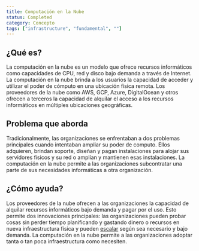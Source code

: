 ```yaml
---
title: Computación en la Nube
status: Completed
category: Concepto
tags: ["infrastructure", "fundamental", ""]
---
```


## ¿Qué es?

La computación en la nube es un modelo que ofrece recursos informáticos como capacidades de CPU, red y disco bajo demanda a través de Internet.
La computación en la nube brinda a los usuarios la capacidad de acceder y utilizar el poder de cómputo en una ubicación física remota.
Los proveedores de la nube como AWS, GCP, Azure, DigitalOcean y otros ofrecen a terceros
la capacidad de alquilar el acceso a los recursos informáticos en múltiples ubicaciones geográficas.

## Problema que aborda

Tradicionalmente, las organizaciones se enfrentaban a dos problemas principales cuando intentaban ampliar su poder de computo.
Ellos adquieren, brindan soporte, diseñan y pagan instalaciones
para alojar sus servidores físicos y su red o amplían y mantienen esas instalaciones.
La computación en la nube permite a las organizaciones subcontratar una parte de sus necesidades informáticas a otra organización.

## ¿Cómo ayuda?

Los proveedores de la nube ofrecen a las organizaciones la capacidad de alquilar recursos informáticos bajo demanda y pagar por el uso.
Esto permite dos innovaciones principales:
las organizaciones pueden probar cosas sin perder tiempo planificando y gastando dinero o recursos en nueva infraestructura física y pueden [escalar](/scalability/) según sea necesario y bajo demanda.
La computación en la nube permite a las organizaciones adoptar tanta o tan poca infraestructura como necesiten.
